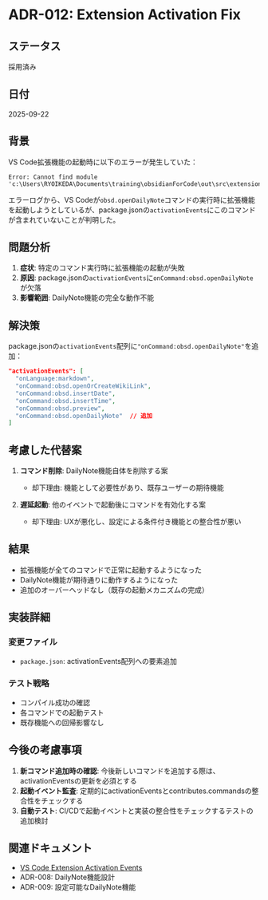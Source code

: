 # ADR-012: Extension Activation Fix

## ステータス
採用済み

## 日付
2025-09-22

## 背景

VS Code拡張機能の起動時に以下のエラーが発生していた：

```
Error: Cannot find module 'c:\Users\RYOIKEDA\Documents\training\obsidianForCode\out\src\extension.js'
```

エラーログから、VS Codeが`obsd.openDailyNote`コマンドの実行時に拡張機能を起動しようとしているが、package.jsonの`activationEvents`にこのコマンドが含まれていないことが判明した。

## 問題分析

1. **症状**: 特定のコマンド実行時に拡張機能の起動が失敗
2. **原因**: package.jsonの`activationEvents`に`onCommand:obsd.openDailyNote`が欠落
3. **影響範囲**: DailyNote機能の完全な動作不能

## 解決策

package.jsonの`activationEvents`配列に`"onCommand:obsd.openDailyNote"`を追加：

```json
"activationEvents": [
  "onLanguage:markdown",
  "onCommand:obsd.openOrCreateWikiLink",
  "onCommand:obsd.insertDate",
  "onCommand:obsd.insertTime",
  "onCommand:obsd.preview",
  "onCommand:obsd.openDailyNote"  // 追加
]
```

## 考慮した代替案

1. **コマンド削除**: DailyNote機能自体を削除する案
   - 却下理由: 機能として必要性があり、既存ユーザーの期待機能

2. **遅延起動**: 他のイベントで起動後にコマンドを有効化する案
   - 却下理由: UXが悪化し、設定による条件付き機能との整合性が悪い

## 結果

- 拡張機能が全てのコマンドで正常に起動するようになった
- DailyNote機能が期待通りに動作するようになった
- 追加のオーバーヘッドなし（既存の起動メカニズムの完成）

## 実装詳細

### 変更ファイル
- `package.json`: activationEvents配列への要素追加

### テスト戦略
- コンパイル成功の確認
- 各コマンドでの起動テスト
- 既存機能への回帰影響なし

## 今後の考慮事項

1. **新コマンド追加時の確認**: 今後新しいコマンドを追加する際は、activationEventsの更新を必須とする
2. **起動イベント監査**: 定期的にactivationEventsとcontributes.commandsの整合性をチェックする
3. **自動テスト**: CI/CDで起動イベントと実装の整合性をチェックするテストの追加検討

## 関連ドキュメント

- [VS Code Extension Activation Events](https://code.visualstudio.com/api/references/activation-events)
- ADR-008: DailyNote機能設計
- ADR-009: 設定可能なDailyNote機能